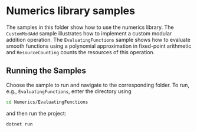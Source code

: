 # Numerics library samples

The samples in this folder show how to use the numerics library.
The `CustomModAdd` sample illustrates how to implement a custom modular addition operation.
The `EvaluatingFunctions` sample shows how to evaluate smooth functions using a polynomial
approximation in fixed-point arithmetic and `ResourceCounting` counts the resources of this
operation. 

## Running the Samples

Choose the sample to run and navigate to the corresponding folder.
To run, e.g., `EvaluatingFunctions`, enter the directory using
```bash
cd Numerics/EvaluatingFunctions
```
and then run the project:
```bash
dotnet run
```